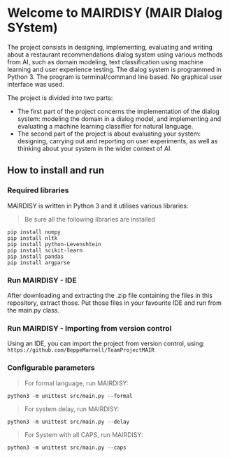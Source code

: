 # Welcome to MAIRDISY (MAIR DIalog SYstem)

The project consists in designing, implementing, evaluating and writing about a restaurant recommendations dialog system using various methods from AI, such as domain modeling, text classification using machine learning and user experience testing. The dialog system is programmed in Python 3. The program is terminal/command line based. No graphical user interface was used. 

The project is divided into two parts: 

- The first part of the project concerns the implementation of the dialog system: modeling the domain in a dialog model, and implementing and evaluating a machine learning classifier for natural language. 
- The second part of the project is about evaluating your system: designing, carrying out and reporting on user experiments, as well as thinking about your system in the wider context of AI.

## How to install and run
### Required libraries
MAIRDISY is written in Python 3 and it utilises various libraries:
> Be sure all the following libraries are installed

```shell
pip install numpy
pip install nltk
pip install python-Levenshtein
pip install scikit-learn
pip install pandas
pip install argparse
```
### Run MAIRDISY - IDE
After downloading and extracting the .zip file containing the files in this repository, 
extract those. Put those files in your favourite IDE and run from the main.py class.

### Run MAIRDISY - Importing from version control
Using an IDE, you can import the project from version control, using: `https://github.com/BeppeMarnell/TeamProjectMAIR`


### Configurable parameters
> For formal language, run MAIRDISY: 
```shell
python3 -m unittest src/main.py --formal
```

> For system delay, run MAIRDISY:
```shell
python3 -m unittest src/main.py --delay
```

> For System with all CAPS, run MAIRDISY:
```shell
python3 -m unittest src/main.py --caps
```

<!-- # Transition diagram:
![Image of Yaktocat](diagram.jpg) -->


